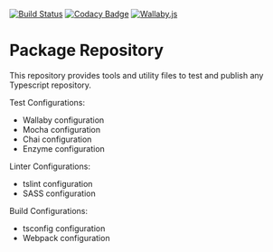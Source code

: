 [![Build Status](https://travis-ci.com/Anupheaus/anux-package.svg?branch=master)](https://travis-ci.com/Anupheaus/anux-package)
[![Codacy Badge](https://api.codacy.com/project/badge/Grade/6cc853a55b5d41af8a9fe83dfbdec5f0)](https://www.codacy.com/app/Anupheaus/anux-package?utm_source=github.com&amp;utm_medium=referral&amp;utm_content=Anupheaus/anux-package&amp;utm_campaign=Badge_Grade)
[![Wallaby.js](https://img.shields.io/badge/wallaby.js-configured-green.svg)](https://wallabyjs.com)

# Package Repository
This repository provides tools and utility files to test and publish any Typescript repository.

Test Configurations:
*  Wallaby configuration
*  Mocha configuration
*  Chai configuration
*  Enzyme configuration

Linter Configurations:
*  tslint configuration
*  SASS configuration

Build Configurations:
*  tsconfig configuration
*  Webpack configuration

